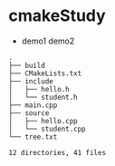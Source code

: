 # cmakeStudy

+ demo1 demo2

```
.
├── build
├── CMakeLists.txt
├── include
│   ├── hello.h
│   └── student.h
├── main.cpp
├── source
│   ├── hello.cpp
│   └── student.cpp
└── tree.txt

12 directories, 41 files
```
